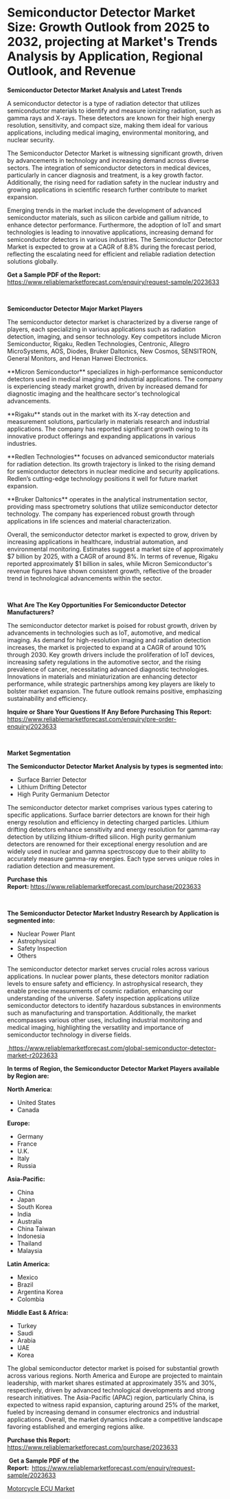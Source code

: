 <p><h1>Semiconductor Detector Market Size: Growth Outlook from 2025 to 2032, projecting at Market's Trends Analysis by Application, Regional Outlook, and Revenue</h1></p><p><strong>Semiconductor Detector Market Analysis and Latest Trends</strong></p>
<p><p>A semiconductor detector is a type of radiation detector that utilizes semiconductor materials to identify and measure ionizing radiation, such as gamma rays and X-rays. These detectors are known for their high energy resolution, sensitivity, and compact size, making them ideal for various applications, including medical imaging, environmental monitoring, and nuclear security.</p><p>The Semiconductor Detector Market is witnessing significant growth, driven by advancements in technology and increasing demand across diverse sectors. The integration of semiconductor detectors in medical devices, particularly in cancer diagnosis and treatment, is a key growth factor. Additionally, the rising need for radiation safety in the nuclear industry and growing applications in scientific research further contribute to market expansion.</p><p>Emerging trends in the market include the development of advanced semiconductor materials, such as silicon carbide and gallium nitride, to enhance detector performance. Furthermore, the adoption of IoT and smart technologies is leading to innovative applications, increasing demand for semiconductor detectors in various industries. The Semiconductor Detector Market is expected to grow at a CAGR of 8.8% during the forecast period, reflecting the escalating need for efficient and reliable radiation detection solutions globally.</p></p>
<p><strong>Get a Sample PDF of the Report:&nbsp;</strong> <a href="https://www.reliablemarketforecast.com/enquiry/request-sample/2023633?utm_campaign=1890&utm_medium=2&utm_source=Github&utm_content=ia&utm_term=12022025&utm_id=semiconductor-detector">https://www.reliablemarketforecast.com/enquiry/request-sample/2023633</a></p>
<p>&nbsp;</p>
<p><strong>Semiconductor Detector Major Market Players</strong></p>
<p><p>The semiconductor detector market is characterized by a diverse range of players, each specializing in various applications such as radiation detection, imaging, and sensor technology. Key competitors include Micron Semiconductor, Rigaku, Redlen Technologies, Centronic, Allegro MicroSystems, AOS, Diodes, Bruker Daltonics, New Cosmos, SENSITRON, General Monitors, and Henan Hanwei Electronics.</p><p>**Micron Semiconductor** specializes in high-performance semiconductor detectors used in medical imaging and industrial applications. The company is experiencing steady market growth, driven by increased demand for diagnostic imaging and the healthcare sector's technological advancements.</p><p>**Rigaku** stands out in the market with its X-ray detection and measurement solutions, particularly in materials research and industrial applications. The company has reported significant growth owing to its innovative product offerings and expanding applications in various industries.</p><p>**Redlen Technologies** focuses on advanced semiconductor materials for radiation detection. Its growth trajectory is linked to the rising demand for semiconductor detectors in nuclear medicine and security applications. Redlen’s cutting-edge technology positions it well for future market expansion.</p><p>**Bruker Daltonics** operates in the analytical instrumentation sector, providing mass spectrometry solutions that utilize semiconductor detector technology. The company has experienced robust growth through applications in life sciences and material characterization.</p><p>Overall, the semiconductor detector market is expected to grow, driven by increasing applications in healthcare, industrial automation, and environmental monitoring. Estimates suggest a market size of approximately $7 billion by 2025, with a CAGR of around 8%. In terms of revenue, Rigaku reported approximately $1 billion in sales, while Micron Semiconductor's revenue figures have shown consistent growth, reflective of the broader trend in technological advancements within the sector.</p></p>
<p>&nbsp;</p>
<p><strong>What Are The Key Opportunities For Semiconductor Detector Manufacturers?</strong></p>
<p><p>The semiconductor detector market is poised for robust growth, driven by advancements in technologies such as IoT, automotive, and medical imaging. As demand for high-resolution imaging and radiation detection increases, the market is projected to expand at a CAGR of around 10% through 2030. Key growth drivers include the proliferation of IoT devices, increasing safety regulations in the automotive sector, and the rising prevalence of cancer, necessitating advanced diagnostic technologies. Innovations in materials and miniaturization are enhancing detector performance, while strategic partnerships among key players are likely to bolster market expansion. The future outlook remains positive, emphasizing sustainability and efficiency.</p></p>
<p><strong>Inquire or Share Your Questions If Any Before Purchasing This Report:</strong> <a href="https://www.reliablemarketforecast.com/enquiry/pre-order-enquiry/2023633?utm_campaign=1890&utm_medium=2&utm_source=Github&utm_content=ia&utm_term=12022025&utm_id=semiconductor-detector">https://www.reliablemarketforecast.com/enquiry/pre-order-enquiry/2023633</a></p>
<p>&nbsp;</p>
<p><strong>Market Segmentation</strong></p>
<p><strong>The Semiconductor Detector Market Analysis by types is segmented into:</strong></p>
<p><ul><li>Surface Barrier Detector</li><li>Lithium Drifting Detector</li><li>High Purity Germanium Detector</li></ul></p>
<p><p>The semiconductor detector market comprises various types catering to specific applications. Surface barrier detectors are known for their high energy resolution and efficiency in detecting charged particles. Lithium drifting detectors enhance sensitivity and energy resolution for gamma-ray detection by utilizing lithium-drifted silicon. High purity germanium detectors are renowned for their exceptional energy resolution and are widely used in nuclear and gamma spectroscopy due to their ability to accurately measure gamma-ray energies. Each type serves unique roles in radiation detection and measurement.</p></p>
<p><strong>Purchase this Report:&nbsp;</strong><a href="https://www.reliablemarketforecast.com/purchase/2023633?utm_campaign=1890&utm_medium=2&utm_source=Github&utm_content=ia&utm_term=12022025&utm_id=semiconductor-detector">https://www.reliablemarketforecast.com/purchase/2023633</a></p>
<p>&nbsp;</p>
<p><strong>The Semiconductor Detector Market Industry Research by Application is segmented into:</strong></p>
<p><ul><li>Nuclear Power Plant</li><li>Astrophysical</li><li>Safety Inspection</li><li>Others</li></ul></p>
<p><p>The semiconductor detector market serves crucial roles across various applications. In nuclear power plants, these detectors monitor radiation levels to ensure safety and efficiency. In astrophysical research, they enable precise measurements of cosmic radiation, enhancing our understanding of the universe. Safety inspection applications utilize semiconductor detectors to identify hazardous substances in environments such as manufacturing and transportation. Additionally, the market encompasses various other uses, including industrial monitoring and medical imaging, highlighting the versatility and importance of semiconductor technology in diverse fields.</p></p>
<p><a href="https://www.reliablemarketforecast.com/global-semiconductor-detector-market-r2023633?utm_campaign=1890&utm_medium=2&utm_source=Github&utm_content=ia&utm_term=12022025&utm_id=semiconductor-detector">&nbsp;https://www.reliablemarketforecast.com/global-semiconductor-detector-market-r2023633</a></p>
<p><strong>In terms of Region, the Semiconductor Detector Market Players available by Region are:</strong></p>
<p>
    <p> <strong> North America: </strong>
        <ul>
            <li>United States</li>
            <li>Canada</li>
        </ul>
        </p> 
    <p> <strong> Europe: </strong>
        <ul>
            <li>Germany</li>
            <li>France</li>
            <li>U.K.</li>
            <li>Italy</li>
            <li>Russia</li>
        </ul>
        </p> 
    <p> <strong> Asia-Pacific: </strong>
        <ul>
            <li>China</li>
            <li>Japan</li>
            <li>South Korea</li>
            <li>India</li>
            <li>Australia</li>
            <li>China Taiwan</li>
            <li>Indonesia</li>
            <li>Thailand</li>
            <li>Malaysia</li>
        </ul>
        </p> 
    <p> <strong> Latin America: </strong>
        <ul>
            <li>Mexico</li>
            <li>Brazil</li>
            <li>Argentina Korea</li>
            <li>Colombia</li>
        </ul>
        </p> 
    <p> <strong> Middle East & Africa: </strong>
        <ul>
            <li>Turkey</li>
            <li>Saudi</li>
            <li>Arabia</li>
            <li>UAE</li>
            <li>Korea</li>
        </ul>
    </p>
    </p>
<p><p>The global semiconductor detector market is poised for substantial growth across various regions. North America and Europe are projected to maintain leadership, with market shares estimated at approximately 35% and 30%, respectively, driven by advanced technological developments and strong research initiatives. The Asia-Pacific (APAC) region, particularly China, is expected to witness rapid expansion, capturing around 25% of the market, fueled by increasing demand in consumer electronics and industrial applications. Overall, the market dynamics indicate a competitive landscape favoring established and emerging regions alike.</p></p>
<p><strong>Purchase this Report: </strong><a href="https://www.reliablemarketforecast.com/purchase/2023633?utm_campaign=1890&utm_medium=2&utm_source=Github&utm_content=ia&utm_term=12022025&utm_id=semiconductor-detector">https://www.reliablemarketforecast.com/purchase/2023633</a></p>
<p>&nbsp;<strong>Get a Sample PDF of the Report:&nbsp;&nbsp;</strong><a href="https://www.reliablemarketforecast.com/enquiry/request-sample/2023633?utm_campaign=1890&utm_medium=2&utm_source=Github&utm_content=ia&utm_term=12022025&utm_id=semiconductor-detector">https://www.reliablemarketforecast.com/enquiry/request-sample/2023633</a></p>
<p><strong></strong></p>
<p><p><a href="https://github.com/lylyparadise/Market-Research-Report-List-6/blob/main/motorcycle-ecu-market.md?utm_campaign=1890&utm_medium=2&utm_source=Github&utm_content=ia&utm_term=12022025&utm_id=semiconductor-detector">Motorcycle ECU Market</a></p></p>